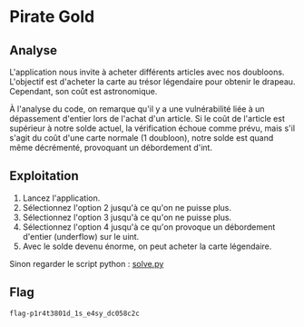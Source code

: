 # Pirate Gold

## Analyse

L'application nous invite à acheter différents articles avec nos doubloons. L'objectif est d'acheter la carte au trésor légendaire pour obtenir le drapeau. Cependant, son coût est astronomique.

À l'analyse du code, on remarque qu'il y a une vulnérabilité liée à un dépassement d'entier lors de l'achat d'un article. Si le coût de l'article est supérieur à notre solde actuel, la vérification échoue comme prévu, mais s'il s'agit du coût d'une carte normale (1 doubloon), notre solde est quand même décrémenté, provoquant un débordement d'int.

## Exploitation

1. Lancez l'application.
2. Sélectionnez l'option 2 jusqu'à ce qu'on ne puisse plus.
3. Sélectionnez l'option 3 jusqu'à ce qu'on ne puisse plus.
4. Sélectionnez l'option 4 jusqu'à ce qu'on provoque un débordement d'entier (underflow) sur le uint.
5. Avec le solde devenu énorme, on peut acheter la carte légendaire.

Sinon regarder le script python : [solve.py](solve.py)

## Flag

`flag-p1r4t3801d_1s_e4sy_dc058c2c`
